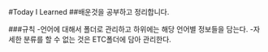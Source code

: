 #Today I Learned
##배운것을 공부하고 정리합니다.

###규칙
-언어에 대해서 폴더로 관리하고 하위에는 해당 언어별 정보들을 담는다.
-자세한 분류를 할 수 없는 것은 ETC폴더에 담아 관리한다.
